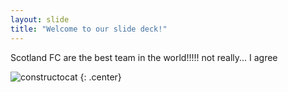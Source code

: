 ```yaml
---
layout: slide
title: "Welcome to our slide deck!"
---
```


Scotland FC are the best team in the world!!!!! not really... I agree

![constructocat](https://octodex.github.com/images/constructocat2.jpg)
{: .center}
